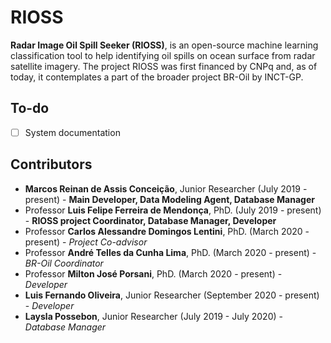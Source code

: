 # RIOSS

**Radar Image Oil Spill Seeker (RIOSS)**, is an open-source machine learning classification tool to help identifying oil spills on ocean surface from radar satellite imagery. The project RIOSS was first financed by CNPq and, as of today, it contemplates a part of the broader project BR-Oil by INCT-GP.

## To-do
- [ ] System documentation

## Contributors

- **Marcos Reinan de Assis Conceição**, Junior Researcher (July 2019 - present) - **Main Developer, Data Modeling Agent, Database Manager**
- Professor **Luis Felipe Ferreira de Mendonça**, PhD. (July 2019 - present) - **RIOSS project Coordinator, Database Manager, Developer**
- Professor **Carlos Alessandre Domingos Lentini**, PhD. (March 2020 - present) - *Project Co-advisor*
- Professor **André Telles da Cunha Lima**, PhD. (March 2020 - present) - *BR-Oil Coordinator*
- Professor **Milton José Porsani**, PhD. (March 2020 - present) - *Developer*
- **Luis Fernando Oliveira**, Junior Researcher (September 2020 - present) - *Developer*
- **Laysla Possebon**, Junior Researcher (July 2019 - July 2020) - *Database Manager*
